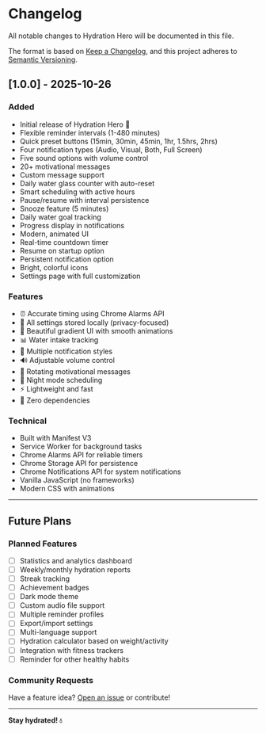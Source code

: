 # Changelog

All notable changes to Hydration Hero will be documented in this file.

The format is based on [Keep a Changelog](https://keepachangelog.com/en/1.0.0/),
and this project adheres to [Semantic Versioning](https://semver.org/spec/v2.0.0.html).

## [1.0.0] - 2025-10-26

### Added
- Initial release of Hydration Hero 🎉
- Flexible reminder intervals (1-480 minutes)
- Quick preset buttons (15min, 30min, 45min, 1hr, 1.5hrs, 2hrs)
- Four notification types (Audio, Visual, Both, Full Screen)
- Five sound options with volume control
- 20+ motivational messages
- Custom message support
- Daily water glass counter with auto-reset
- Smart scheduling with active hours
- Pause/resume with interval persistence
- Snooze feature (5 minutes)
- Daily water goal tracking
- Progress display in notifications
- Modern, animated UI
- Real-time countdown timer
- Resume on startup option
- Persistent notification option
- Bright, colorful icons
- Settings page with full customization

### Features
- ⏰ Accurate timing using Chrome Alarms API
- 💾 All settings stored locally (privacy-focused)
- 🎨 Beautiful gradient UI with smooth animations
- 📊 Water intake tracking
- 🔔 Multiple notification styles
- 🔊 Adjustable volume control
- 💬 Rotating motivational messages
- 🌙 Night mode scheduling
- ⚡ Lightweight and fast
- 🎯 Zero dependencies

### Technical
- Built with Manifest V3
- Service Worker for background tasks
- Chrome Alarms API for reliable timers
- Chrome Storage API for persistence
- Chrome Notifications API for system notifications
- Vanilla JavaScript (no frameworks)
- Modern CSS with animations

---

## Future Plans

### Planned Features
- [ ] Statistics and analytics dashboard
- [ ] Weekly/monthly hydration reports
- [ ] Streak tracking
- [ ] Achievement badges
- [ ] Dark mode theme
- [ ] Custom audio file support
- [ ] Multiple reminder profiles
- [ ] Export/import settings
- [ ] Multi-language support
- [ ] Hydration calculator based on weight/activity
- [ ] Integration with fitness trackers
- [ ] Reminder for other healthy habits

### Community Requests
Have a feature idea? [Open an issue](https://github.com/yourusername/Water-drink-reminder/issues) or contribute!

---

**Stay hydrated! 💧**

